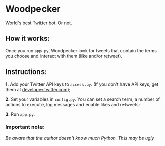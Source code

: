 # Woodpecker
World's best Twitter bot. Or not.

## How it works:
Once you run `app.py`, Woodpecker look for tweets that contain the terms you choose and interact with them (like and/or retweet).

## Instructions:
**1.** Add your Twitter API keys to `access.py`. (If you don't have API keys, get them at [developer.twitter.com](https://developer.twitter.com));

**2.** Set your variables in `config.py`. You can set a search term, a number of actions to execute, log messages and enable likes and retweets;

**3.** Run `app.py`.

### Important note:
*Be aware that the author doesn't know much Python. This may be ugly*
